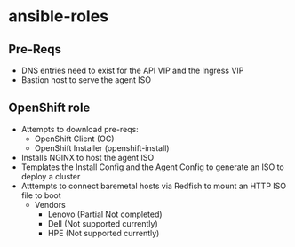 # ansible-roles

## Pre-Reqs

- DNS entries need to exist for the API VIP and the Ingress VIP
- Bastion host to serve the agent ISO

## OpenShift role

- Attempts to download pre-reqs:
    - OpenShift Client (OC)
    - OpenShift Installer (openshift-install)
- Installs NGINX to host the agent ISO
- Templates the Install Config and the Agent Config to generate an ISO to deploy a cluster
- Atttempts to connect baremetal hosts via Redfish to mount an HTTP ISO file to boot
    - Vendors
        - Lenovo (Partial Not completed)
        - Dell (Not supported currently)
        - HPE (Not supported currently)
        